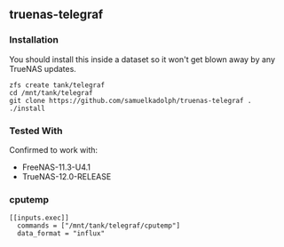 ## truenas-telegraf

### Installation

You should install this inside a dataset so it won't get blown away by any
TrueNAS updates.

```
zfs create tank/telegraf
cd /mnt/tank/telegraf
git clone https://github.com/samuelkadolph/truenas-telegraf .
./install
```

### Tested With

Confirmed to work with:

* FreeNAS-11.3-U4.1
* TrueNAS-12.0-RELEASE

### cputemp

```
[[inputs.exec]]
  commands = ["/mnt/tank/telegraf/cputemp"]
  data_format = "influx"
```
